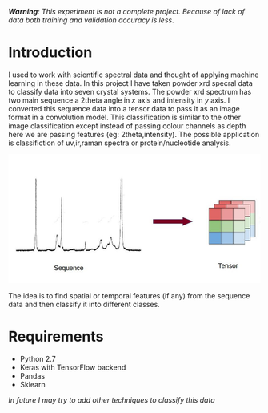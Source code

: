 ***Warning**: This experiment is not a complete project. Because of lack of data both training and validation accuracy is less*.
# Introduction
I used to work with scientific spectral data and thought of applying machine learning in these data. In this project I have taken powder xrd specral data to classify data into seven crystal systems. The powder xrd spectrum has two main sequence a 2theta angle in *x* axis and intensity in *y* axis. I converted this sequence data into a tensor data to pass it as an image format in a convolution model. This classification is similar to the other image classification except instead of passing colour channels as depth here we are passing features (eg: 2theta,intensity). The possible application is classifiction of uv,ir,raman spectra or protein/nucleotide analysis.

![sequence2tensor](/img.jpg?raw=true "Sequence to tensor")

The idea is to find spatial or temporal features (if any) from the sequence data and then classify it into different classes.

# Requirements
- Python 2.7
- Keras with TensorFlow  backend
- Pandas
- Sklearn

*In future I may try to add other techniques to classify this data*
